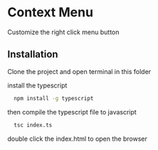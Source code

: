 # Context Menu

Customize the right click menu button 

## Installation

Clone the project and open terminal in this folder

install the typescript 

```bash
  npm install -g typescript 
```
then compile the typescript file to javascript

```bash 
  tsc index.ts
```

double click the index.html to open the browser
